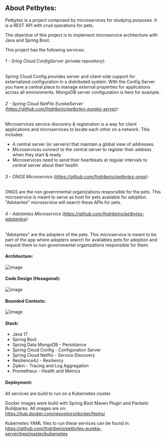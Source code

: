 ## About Petbytes:
Petbytes is a project composed by microservices for studying purposes. It is a REST API with crud operations for pets.

The objective of this project is to implement microservice architecture with Java and Spring Boot.

This project has the following services:

###### 1 - Sring Cloud ConfigServer (private repository):
Spring Cloud Config provides server and client-side support for externalized configuration in a distributed
system. With the Config Server you have a central place to manage external properties for applications
across all environments. MongoDB server configuration is here for example.

###### 2 - Spring Cloud NetFlix EurekaServer (https://github.com/fndribeiro/petbytes-eureka-server):
Microservices service discovery & registration is a way for client applications and microservices to locate each other on a network. This
includes:
* A central server (or servers) that maintain a global view of addresses.
* Microservices connect to the central server to register their address when they start & ready
* Microservices need to send their heartbeats at regular intervals to central server about their health

###### 3 - ONGS Microservice (https://github.com/fndribeiro/petbytes-ongs):
ONGS are the non governmental organizations responsible for the pets. This microservice is meant to serve as host for pets available for adoption. "Adotantes"
microservice will search these APIs for pets.

###### 4 - Adotantes Microservice (https://github.com/fndribeiro/petbytes-adotantes):
"Adotantes" are the adopters of the pets. This microservice is meant to be part of the app where adopters search for availables pets for adoption and request them to 
non governmental organizations responsible for them.

#### Architecture:

![image](https://user-images.githubusercontent.com/45038374/163069745-1b1d193d-76cf-4680-9a80-79f5610646ad.png)

#### Code Design (Hexagonal):

![image](https://user-images.githubusercontent.com/45038374/163070322-9be68145-7bba-49e2-aa3f-65b30a0c5e2b.png)

#### Bounded Contexts:

![image](https://user-images.githubusercontent.com/45038374/163070411-cf5c4edb-f31f-45cd-85a5-e021938500e4.png)

#### Stack:

- Java 17
- Spring Boot
- Spring Data MongoDB - Persistance
- Spring Cloud Config - Configuration Server
- Spring Cloud Netflix - Service Discovery
- Resilience4J - Resiliency
- Zipkin - Tracing and Log Aggregation
- Prometheus - Health and Metrics

#### Deployment:

All services are build to run on a Kubernetes cluster.

Docker images were build with Spring Boot Maven Plugin and Packeto Buildpacks.
All images are on: https://hub.docker.com/repository/docker/fephs/

Kubernetes YAML files to run these services can be found in:
https://github.com/fndribeiro/petbytes-eureka-server/tree/master/kubernetes
